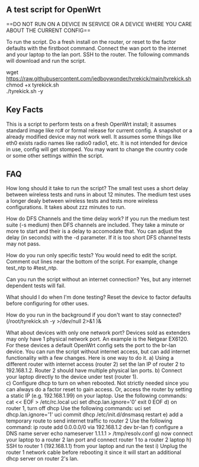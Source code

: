 ## A test script for OpenWrt
==DO NOT RUN ON A DEVICE IN SERVICE OR A DEVICE WHERE YOU CARE ABOUT THE CURRENT CONFIG==

To run the script.  Do a fresh install on the router, or reset to the factor defaults with the firstboot command.  Connect the wan port to the internet and your laptop to the lan port.  SSH to the router.
The following commands will download and run the script.

wget https://raw.githubusercontent.com/jedboywonder/tyrekick/main/tyrekick.sh  
chmod +x tyrekick.sh  
./tyrekick.sh -y  

## Key Facts
This is a script to perform tests on a fresh OpenWrt install; it assumes standard image like rc#  or formal release for current config.
A snapshot or a already modified device may not work well.
It assumes some things like eth0 exists radio names like radio0 radio1, etc.
It is not intended for device in use, config will get stomped.
You may want to change the country code or some other settings within the script.


## FAQ
How long should it take to run the script?
The small test uses a short delay between wireless tests and runs in about 12 minutes.
The medium test uses a longer dealy between wireless tests and tests more wireless configurations.  It takes about zzz minutes to run.

How do DFS Channels and the time delay work?
If you run the medium test suite (-s medium) then DFS channels are included.  They take a minute or more to start and their is a delay to accomodate that.  You can adjust the delay (in seconds)  with the -d parameter.  If it is too short DFS channel tests may not pass.

How do you run only specific tests?
You would need to edit the script.  Comment out lines near the bottom of the script.  For example, change test_ntp to #test_ntp.

Can you run the script without an internet connection?
Yes, but any internet dependent tests will fail.

What should I do when I'm done testing?
Reset the device to factor defaults before configuring for other uses.

How do you run in the background if you don't want to stay connected?
(/root/tyrekick.sh -y >/dev/null 2>&1 )&

What about devices with only one network port?
Devices sold as extenders may only have 1 physical network port.  An example is the Netgear EX6120.  For these devices a default OpenWrt config sets the port to the br-lan device.
You can run the script without internet access, but can add internet functionality with a few changes.  Here is one way to do it.
a) Using a different router with internet access (router 2) set the lan IP of router 2 to 192.168.1.2.  Router 2 should have multiple physical lan ports.
b) Connect your laptop directly to the device under test (router 1).  
c) Configure dhcp to turn on when rebooted.  Not strictly needed since you can always do a factor reset to gain access.  Or, access the router by setting a static IP (e.g. 192.168.1.99) on your laptop.
Use the following commands:
cat << EOF > /etc/rc.local
uci set dhcp.lan.ignore='0'
exit 0
EOF
d) on router 1, turn off dhcp
Use the following commands:
uci set dhcp.lan.ignore='1'
uci commit dhcp
/etc/init.d/dnsmasq restart
e) add a temporary route to send internet traffic to router 2
Use the following command:
ip route add 0.0.0.0/0 via 192.168.1.2 dev br-lan
f) configure a DNS name server
echo nameserver 1.1.1.1 > /tmp/resolv.conf
g) now connect your laptop to a router 2 lan port and connect router 1 to a router 2 laptop
h) SSH to router 1 (192.168.1.1) from your laptop and run the test
i) Unplug the router 1 network cable before rebooting it since it will start an additional dhcp server on router 2's lan.
